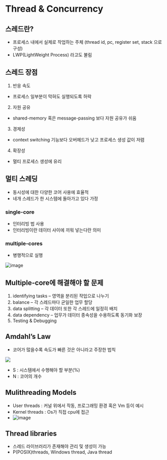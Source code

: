 # Thread & Concurrency

## 스레드란?
- 프로세스 내에서 실제로 작업하는 주체 (thread id, pc, register set, stack 으로 구성)
- LWP(LightWeight Process) 라고도 불림

## 스레드 장점
1) 반응 속도
 - 프로세스 일부분이 막혀도 실행되도록 허락

2) 자원 공유
 - shared-memory 혹은 message-passing 보다 자원 공유가 쉬움

3) 경제성
 - context switching 기능보다 오버헤드가 낮고 프로세스 생성 값이 저렴

4) 확장성
 - 멀티 프로세스 생성에 유리

## 멀티 스레딩
 - 동시성에 대한 다양한 코어 사용에 효율적
 - 네개 스레드가 한 시스템에 돌아가고 있다 가정

### single-core
 - 인터리빙 법 사용
 - 인터리빙이란 데이터 사이에 끼워 넣는다란 의미

### multiple-cores
 - 병행적으로 실행

![image](https://github.com/harriet221/Teckit_I9_study/assets/148305892/abb7da39-d9e0-47c4-944d-a94ce61a7070)

## Multiple-core에 해결해야 할 문제
1) identifying tasks – 영역을 분리된 작업으로 나누기
2) balance – 각 스레드마다 균일한 업무 할당
3) data splitting – 각 데이터 또한 각 스레드에 일정히 배치
4) data dependency – 업무가 데이터 종속성을 수용하도록 동기화 보장
5) Testing & Debugging

## Amdahl’s Law
- 코어가 많을수록 속도가 빠른 것은 아니라고 주장한 법칙

![](https://velog.velcdn.com/images/dnu05043/post/b643c7f4-42fa-4969-9e47-113ffcaca572/image.png)

- S : 시스템에서 수행해야 할 부분(%)
- N : 코어의 개수

## Mulithreading Models
- User threads : 커널 위에서 작동, 프로그래밍 환경 혹은 Vm 등이 예시
- Kernel threads : Os가 직접 cpu에 접근
- ![image](https://github.com/harriet221/Teckit_I9_study/assets/148305892/f4807afd-22d0-4d7b-9dbf-07cd58725472)

## Thread libraries
- 스레드 라이브러리가 존재해야 관리 및 생성이 가능
- P(POSIX)threads, Windows thread, Java thread
